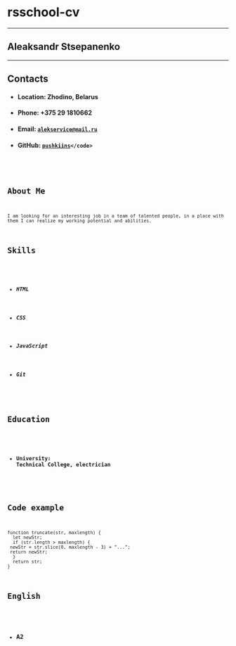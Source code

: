 # rsschool-cv
*********************
## Aleaksandr Stsepanenko 
*********************
## Contacts
* #### Location: Zhodino, Belarus 
* #### Phone: +375 29 1810662
* #### Email: <code>[alekservice@mail.ru](адрес "alekservice@mail.ru")</code>
* #### GitHub: <code>[pushkiins](https://github.com/pushkiins")</code>
## About Me
`I am looking for an interesting job in a team of talented people, in a place with them I can realize my working potential and abilities.`
## Skills
* ##### HTML
* ##### CSS
* ##### JavaScript
* ##### Git 
## Education
* #### University: Technical College, electrician
## Code example
```
function truncate(str, maxlength) {
  let newStr;
  if (str.length > maxlength) {
 newStr = str.slice(0, maxlength - 3) + "...";
 return newStr;
  }
  return str;
}
```

## English

* ### A2
